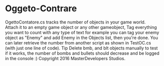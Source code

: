 # Oggeto-Contrare
OgettoContatore.cs tracks the number of objects in your game world.   Attach it to an empty game object or any other gameobject, Tag everything you want to count with any type of text for example you can tag your enemy object as "Enemy" and add Enemy in the Objects list, then you're done.   You can later retrieve the number from another script as shown in TestOC.cs (with just one line of code).   Tip Delete bmb, and blt objects manually to test if it works, the number of bombs and bullets should decrease and be logged in the console :)   Copyright 2016 MasterDevelopers Studios.
